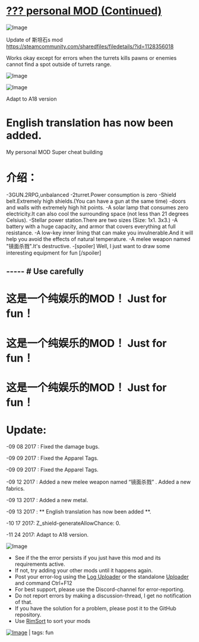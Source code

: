 # [??? personal MOD (Continued)](https://steamcommunity.com/sharedfiles/filedetails/?id=2035227791)

![Image](https://i.imgur.com/buuPQel.png)

Update of 斯坦石s mod
https://steamcommunity.com/sharedfiles/filedetails/?id=1128356018

Works okay except for errors when the turrets kills pawns or enemies cannot find a spot outside of turrets range.

![Image](https://i.imgur.com/pufA0kM.png)
	
![Image](https://i.imgur.com/Z4GOv8H.png)

Adapt to A18 version

#   English translation has now been added.	


My personal MOD
Super cheat building

#  介绍：	

-3GUN.2RPG,unbalanced
-2turret.Power consumption is zero
-Shield belt.Extremely high shields.(You can have a gun at the same time)
-doors and walls with extremely high hit points.
-A solar lamp that consumes zero electricity.It can also cool the surrounding space (not less than 21 degrees Celsius).
-Stellar power station.There are two sizes (Size: 1x1. 3x3.)
-A battery with a huge capacity, and armor that covers everything at full resistance. 
-A low-key inner lining that can make you invulnerable.And it will help you avoid the effects of natural temperature.
-A melee weapon named "镜面杀戮".It's destructive.
-[spoiler] Well, I just want to draw some interesting equipment for fun	[/spoiler]

----- #  Use carefully	
 -----


#  这是一个纯娱乐的MOD！ Just for fun！	

#  这是一个纯娱乐的MOD！ Just for fun！	

#  这是一个纯娱乐的MOD！ Just for fun！	



#  Update: 


 -09 08 2017 : Fixed the damage bugs.  

 -09 09 2017 : Fixed the Apparel Tags.  

 -09 09 2017 : Fixed the Apparel Tags.  

 -09 12 2017 : Added a new melee weapon named “镜面杀戮” .
                       Added a new fabrics. 

 -09 13 2017 : Added a new metal. 

 -09 13 2017 : 	** English translation has now been added	**. 

 -10 17 2017:  Z_shield-generateAllowChance: 0.

 -11 24 2017: Adapt to A18 version.


![Image](https://i.imgur.com/PwoNOj4.png)



-  See if the the error persists if you just have this mod and its requirements active.
-  If not, try adding your other mods until it happens again.
-  Post your error-log using the [Log Uploader](https://steamcommunity.com/sharedfiles/filedetails/?id=2873415404) or the standalone [Uploader](https://steamcommunity.com/sharedfiles/filedetails/?id=2873415404) and command Ctrl+F12
-  For best support, please use the Discord-channel for error-reporting.
-  Do not report errors by making a discussion-thread, I get no notification of that.
-  If you have the solution for a problem, please post it to the GitHub repository.
-  Use [RimSort](https://github.com/RimSort/RimSort/releases/latest) to sort your mods

 

[![Image](https://img.shields.io/github/v/release/emipa606/PersonalMod?label=latest%20version&style=plastic&color=9f1111&labelColor=black)](https://steamcommunity.com/sharedfiles/filedetails/changelog/2035227791) | tags:  fun
